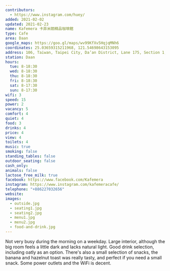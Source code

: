 ```yaml
---
contributors:
  - https://www.instagram.com/huey/
added: 2021-02-02
updated: 2021-02-23
name: Kafemera 卡菲米朗精品咖啡館
type: Cafe
area: Daan
google_maps: https://goo.gl/maps/wv99KfXv5HqjqMNh6
coordinates: 25.03659315211968, 121.54698643153095
address: 106, Taiwan, Taipei City, Da’an District, Lane 175, Section 1, Da'an Road, 11號1F
station: Daan
hours:
  tue: 8-18:30
  wed: 8-18:30
  thu: 8-18:30
  fri: 8-18:30
  sat: 8-17:30
  sun: 8-17:30
wifi: 3
speed: 15
power: 2
vacancy: 5
comfort: 4
quiet: 4
food: 3
drinks: 4
price: 4
view: 4
toilets: 4
music: true
smoking: false
standing_tables: false
outdoor_seating: false
cash_only: 
animals: false
lactose_free_milk: true
facebook: https://www.facebook.com/Kafemera
instagram: https://www.instagram.com/kafemeracafe/
telephone: "+886227032656"
website: 
images:
  - outside.jpg
  - seating1.jpg
  - seating2.jpg
  - menu1.jpg
  - menu2.jpg
  - food-and-drink.jpg
---
```


Not very busy during the morning on a weekday. Large interior, although the big room feels a little dark and lacks natural light. Good drink selection, including oatly as an option. There's also a small selection of snacks, the banana and hazelnut toast was really tasty, and perfect if you need a small snack. Some power outlets and the WiFi is decent.
